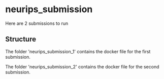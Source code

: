 # neurips_submission

Here are 2 submissions to run

## Structure
The folder 'neurips_submission_1' contains the docker file for the first submission.

The folder 'neurips_submission_2' contains the docker file for the second submission.
